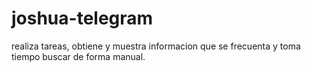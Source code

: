 # joshua-telegram

realiza tareas, obtiene y muestra informacion que se frecuenta y toma tiempo buscar de forma manual.
